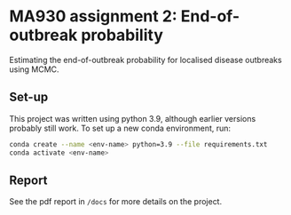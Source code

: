 # MA930 assignment 2: End-of-outbreak probability
Estimating the end-of-outbreak probability for localised disease outbreaks using MCMC.

## Set-up
This project was written using python 3.9, although earlier versions probably still work.
To set up a new conda environment, run:
```bash
conda create --name <env-name> python=3.9 --file requirements.txt
conda activate <env-name>
```

## Report
See the pdf report in `/docs` for more details on the project.
